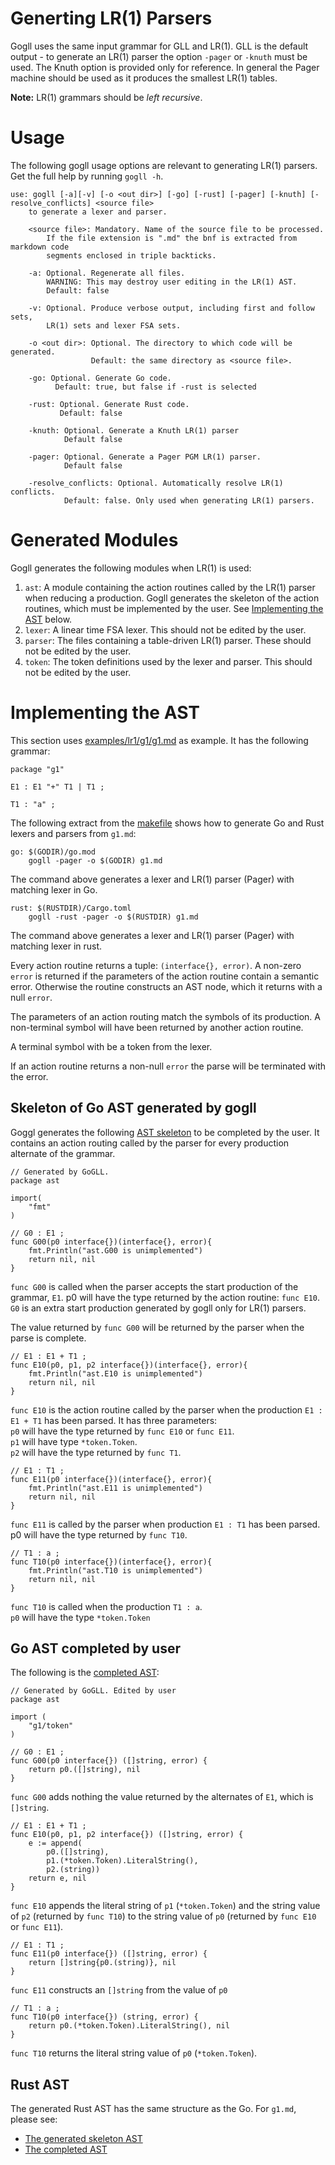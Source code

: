 # Generting LR(1) Parsers
Gogll uses the same input grammar for GLL and LR(1). GLL is the default output - to generate
an LR(1) parser the option `-pager` or `-knuth` must be used. The Knuth option is
provided only for reference. In general the Pager machine should be used as it
produces the smallest LR(1) tables.

__Note:__ LR(1) grammars should be _left recursive_.
# Usage
The following gogll usage options are relevant to generating LR(1) parsers. Get the
full help by running `gogll -h`.
```
use: gogll [-a][-v] [-o <out dir>] [-go] [-rust] [-pager] [-knuth] [-resolve_conflicts] <source file>
    to generate a lexer and parser.

    <source file>: Mandatory. Name of the source file to be processed. 
        If the file extension is ".md" the bnf is extracted from markdown code 
        segments enclosed in triple backticks.
    
    -a: Optional. Regenerate all files.
        WARNING: This may destroy user editing in the LR(1) AST.
        Default: false
         
    -v: Optional. Produce verbose output, including first and follow sets,
        LR(1) sets and lexer FSA sets.
    
    -o <out dir>: Optional. The directory to which code will be generated.
                  Default: the same directory as <source file>.
                  
    -go: Optional. Generate Go code.
          Default: true, but false if -rust is selected

    -rust: Optional. Generate Rust code.
           Default: false
           
    -knuth: Optional. Generate a Knuth LR(1) parser
            Default false

    -pager: Optional. Generate a Pager PGM LR(1) parser.
            Default false

    -resolve_conflicts: Optional. Automatically resolve LR(1) conflicts.
            Default: false. Only used when generating LR(1) parsers.
```

# Generated Modules
Gogll generates the following modules when LR(1) is used:
1. `ast`: A module containing the action routines called by the LR(1) parser
when reducing a production. Gogll generates the skeleton of the action routines,
which must be implemented by the user. 
See [Implementing the AST](#Implementing-the-AST) below.
1. `lexer`: A linear time FSA lexer. This should not be edited by the user.
2. `parser`: The files containing a table-driven LR(1) parser. These should not
be edited by the user.
3. `token`: The token definitions used by the lexer and parser. This should not
be edited by the user.

# Implementing the AST
This section uses [examples/lr1/g1/g1.md](../../examples/lr1/g1/g1.md) as example.
It has the following grammar:
```
package "g1"

E1 : E1 "+" T1 | T1 ;

T1 : "a" ;
```
The following extract from the [makefile](../../examples/lr1/g1/makefile) shows how to generate 
Go and Rust lexers and parsers from `g1.md`:

```
go: $(GODIR)/go.mod
	gogll -pager -o $(GODIR) g1.md
```
The command above generates a lexer and LR(1) parser (Pager) with matching lexer 
in Go.
```
rust: $(RUSTDIR)/Cargo.toml
	gogll -rust -pager -o $(RUSTDIR) g1.md

```
The command above generates a lexer and LR(1) parser (Pager) with matching lexer 
in rust.

Every action routine returns a tuple: `(interface{}, error)`. A non-zero `error` 
is returned if the parameters of the action routine contain a semantic error.
Otherwise the routine constructs an AST node, which it returns with a null `error`.

The parameters of an action routing match the symbols of its production. 
A non-terminal symbol will have been returned by another action routine.

A terminal symbol with be a token from the lexer.

If an action routine returns a non-null `error` the parse will be terminated with
the error.

## Skeleton of Go AST generated by gogll
Goggl generates the following [AST skeleton](../../examples/lr1/g1/go/src/ast/ast.go.skeleton) 
to be completed by the user. It contains
an action routing called by the parser for every production alternate of the grammar.

```
// Generated by GoGLL.
package ast

import(
    "fmt"
)

// G0 : E1 ;
func G00(p0 interface{})(interface{}, error){
    fmt.Println("ast.G00 is unimplemented")
    return nil, nil
}
```
`func G00` is called when the parser accepts the start production of the grammar, `E1`.
p0 will have the type returned by the action routine: `func E10`. `G0` is an 
extra start production generated by gogll only for LR(1) parsers.

The value returned by `func G00` will be returned by the parser when the parse is
complete.
```
// E1 : E1 + T1 ;
func E10(p0, p1, p2 interface{})(interface{}, error){
    fmt.Println("ast.E10 is unimplemented")
    return nil, nil
}
```
`func E10` is the action routine called by the parser when the production
`E1 : E1 + T1` has been parsed. It has three parameters:  
`p0` will have the type returned by `func E10` or `func E11`.  
`p1` will have type `*token.Token`.  
`p2` will have the type returned by `func T1`.

```
// E1 : T1 ;
func E11(p0 interface{})(interface{}, error){
    fmt.Println("ast.E11 is unimplemented")
    return nil, nil
}
```
`func E11` is called by the parser when production `E1 : T1` has been parsed.   
p0 will have the type returned by `func T10`.
```
// T1 : a ;
func T10(p0 interface{})(interface{}, error){
    fmt.Println("ast.T10 is unimplemented")
    return nil, nil
}
```
`func T10` is called when the production `T1 : a`.  
`p0` will have the type `*token.Token`

## Go AST completed by user
The following is the [completed AST](../../examples/lr1/g1/go/src/ast/ast.go):
```
// Generated by GoGLL. Edited by user
package ast

import (
	"g1/token"
)

// G0 : E1 ;
func G00(p0 interface{}) ([]string, error) {
	return p0.([]string), nil
}
```
`func G00` adds nothing the value returned by the alternates of 
`E1`, which is `[]string`.
```
// E1 : E1 + T1 ;
func E10(p0, p1, p2 interface{}) ([]string, error) {
	e := append(
		p0.([]string),
		p1.(*token.Token).LiteralString(),
		p2.(string))
	return e, nil
}
```
`func E10` appends the literal string of `p1` (`*token.Token`) and the string value
of `p2` (returned by `func T10`) to the string value of `p0` (returned by `func E10` or `func E11`).
```
// E1 : T1 ;
func E11(p0 interface{}) ([]string, error) {
	return []string{p0.(string)}, nil
}
```
`func E11` constructs an `[]string` from the value of `p0`
```
// T1 : a ;
func T10(p0 interface{}) (string, error) {
	return p0.(*token.Token).LiteralString(), nil
}
```
`func T10` returns the literal string value of `p0` (`*token.Token`).

## Rust AST

The generated Rust AST has the same structure as the Go. For `g1.md`, please see:  
* [The generated skeleton AST](../../examples/lr1/g1/rust/g1/src/ast/mod.rs.skeleton)
* [The completed AST](../../examples/lr1/g1/rust/g1/src/ast/mod.rs)
